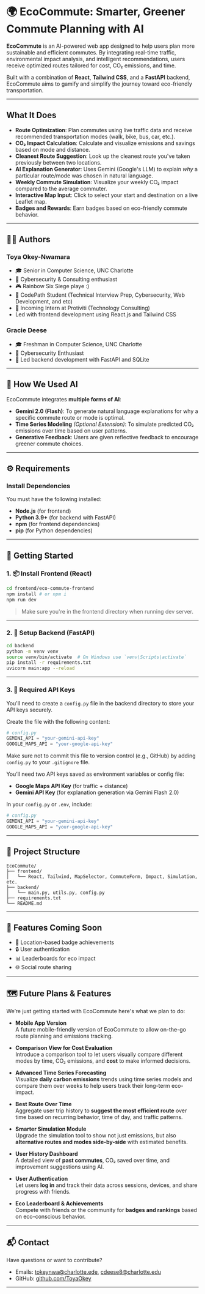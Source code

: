 # 🌍 EcoCommute: Smarter, Greener Commute Planning with AI

**EcoCommute** is an AI-powered web app designed to help users plan more sustainable and efficient commutes. By integrating real-time traffic, environmental impact analysis, and intelligent recommendations, users receive optimized routes tailored for cost, CO₂ emissions, and time. 

Built with a combination of **React**, **Tailwind CSS**, and a **FastAPI** backend, EcoCommute aims to gamify and simplify the journey toward eco-friendly transportation.

---

## What It Does

- **Route Optimization**: Plan commutes using live traffic data and receive recommended transportation modes (walk, bike, bus, car, etc.).
- **CO₂ Impact Calculation**: Calculate and visualize emissions and savings based on mode and distance.
-  **Cleanest Route Suggestion**: Look up the cleanest route you've taken previously between two locations.
- **AI Explanation Generator**: Uses Gemini (Google's LLM) to explain *why* a particular route/mode was chosen in natural language.
- **Weekly Commute Simulation**: Visualize your weekly CO₂ impact compared to the average commuter.
- **Interactive Map Input**: Click to select your start and destination on a live Leaflet map.
- **Badges and Rewards**: Earn badges based on eco-friendly commute behavior.

---

## 👩‍💻 Authors

### Toya Okey-Nwamara
- 🎓 Senior in Computer Science, UNC Charlotte  
- 🔐 Cybersecurity & Consulting enthusiast  
- 🎮 Rainbow Six Siege playe :)   
- 🧠 CodePath Student (Technical Interview Prep, Cybersecurity, Web Development, and etc)   
- 💼 Incoming Intern at Protiviti (Technology Consulting)  
- Led with frontend development using React.js and Tailwind CSS 

### Gracie Deese
- 🎓 Freshman in Computer Science, UNC Charlotte  
- 🔐 Cybersecurity Enthusiast  
- 🧪 Led backend development with FastAPI and SQLite  

---

## 🤖 How We Used AI

EcoCommute integrates **multiple forms of AI**:

- **Gemini 2.0 (Flash)**: To generate natural language explanations for why a specific commute route or mode is optimal.
- **Time Series Modeling** *(Optional Extension)*: To simulate predicted CO₂ emissions over time based on user patterns.
- **Generative Feedback**: Users are given reflective feedback to encourage greener commute choices.

---

## ⚙️ Requirements

### Install Dependencies

You must have the following installed:

- **Node.js** (for frontend)
- **Python 3.9+** (for backend with FastAPI)
- **npm** (for frontend dependencies)
- **pip** (for Python dependencies)

---

## 🔧 Getting Started

### 1. 📦 Install Frontend (React)

```bash
cd frontend/eco-commute-frontend
npm install # or npm i 
npm run dev
```

> Make sure you're in the frontend directory when running dev server.

---

### 2. 🐍 Setup Backend (FastAPI)

```bash
cd backend
python -m venv venv
source venv/bin/activate  # On Windows use `venv\Scripts\activate`
pip install -r requirements.txt
uvicorn main:app --reload
```

---

### 3. 🔐 Required API Keys

You'll need to create a `config.py` file in the backend directory to store your API keys securely.

Create the file with the following content:

```python
# config.py
GEMINI_API = "your-gemini-api-key"
GOOGLE_MAPS_API = "your-google-api-key"
```

Make sure not to commit this file to version control (e.g., GitHub) by adding `config.py` to your `.gitignore` file.


You’ll need two API keys saved as environment variables or config file:

- **Google Maps API Key** (for traffic + distance)
- **Gemini API Key** (for explanation generation via Gemini Flash 2.0)

In your `config.py` or `.env`, include:

```python
# config.py
GEMINI_API = "your-gemini-api-key"
GOOGLE_MAPS_API = "your-google-api-key"
```

---

## 📁 Project Structure

```
EcoCommute/
├── frontend/
│   └── React, Tailwind, MapSelector, CommuteForm, Impact, Simulation, etc.
├── backend/
│   └── main.py, utils.py, config.py
├── requirements.txt
└── README.md
```

---

## 🚀 Features Coming Soon

- 📍 Location-based badge achievements
- 🔒 User authentication
- 📊 Leaderboards for eco impact
- 🌐 Social route sharing

---

## 🗺️ Future Plans & Features

We’re just getting started with EcoCommute here's what we plan to do: 

- **Mobile App Version**  
  A future mobile-friendly version of EcoCommute to allow on-the-go route planning and emissions tracking.

- **Comparison View for Cost Evaluation**  
  Introduce a comparison tool to let users visually compare different modes by time, CO₂ emissions, and **cost** to make informed decisions.

- **Advanced Time Series Forecasting**  
  Visualize **daily carbon emissions** trends using time series models and compare them over weeks to help users track their long-term eco-impact.

- **Best Route Over Time**  
  Aggregate user trip history to **suggest the most efficient route** over time based on recurring behavior, time of day, and traffic patterns.

- **Smarter Simulation Module**  
  Upgrade the simulation tool to show not just emissions, but also **alternative routes and modes side-by-side** with estimated benefits.

- **User History Dashboard**  
  A detailed view of **past commutes**, CO₂ saved over time, and improvement suggestions using AI.

- **User Authentication**  
  Let users **log in** and track their data across sessions, devices, and share progress with friends.

- **Eco Leaderboard & Achievements**  
  Compete with friends or the community for **badges and rankings** based on eco-conscious behavior.

---

## 📬 Contact

Have questions or want to contribute?

- Emails: tokeynwa@charlotte.ede, cdeese8@charlotte.edu 
- GitHub: [github.com/ToyaOkey](https://github.com/ToyaOkey)

---


